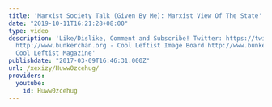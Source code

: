 ```yaml
---
title: 'Marxist Society Talk (Given By Me): Marxist View Of The State'
date: "2019-10-11T16:21:28+08:00"
type: video
description: 'Like/Dislike, Comment and Subscribe! Twitter: https://twitter.com/xexizy11
  http://www.bunkerchan.org - Cool Leftist Image Board http://www.bunkermag.org -
  Cool Leftist Magazine'
publishdate: "2017-03-09T16:46:31.000Z"
url: /xexizy/Huww0zcehug/
providers:
  youtube:
    id: Huww0zcehug
---
```

